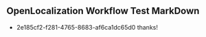 ## OpenLocalization Workflow Test MarkDown
* 2e185cf2-f281-4765-8683-af6ca1dc65d0 
thanks!<!--HONumber=Mar16_HO4-->
